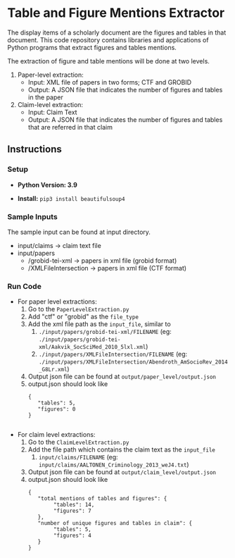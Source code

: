 # Table and Figure Mentions Extractor

The display items of a scholarly document are the figures and tables in that document. This code repository contains libraries and applications of Python programs that extract figures and tables mentions. 

The extraction of figure and table mentions will be done at two levels. 
1. Paper-level extraction:
   * Input: XML file of papers in two forms; CTF and GROBID
   * Output: A JSON file that indicates the number of figures and tables in the paper 
2. Claim-level extraction:
   * Input: Claim Text
   * Output: A JSON file that indicates the number of figures and tables that are referred in that claim

## Instructions

### Setup
* **Python Version: 3.9**

* **Install:**
```pip3 install beautifulsoup4 ```

### Sample Inputs

The sample input can be found at input directory.

* input/claims -> claim text file
* input/papers
  * /grobid-tei-xml -> papers in xml file (grobid format)
  * /XMLFileIntersection ->  papers in xml file (CTF format)


### Run Code
* For paper level extractions:
  1. Go to the `PaperLevelExtraction.py`
  2. Add "ctf" or "grobid" as the `file_type`
  3. Add the xml file path as the `input_file`, similar to
     1. `./input/papers/grobid-tei-xml/FILENAME` (eg: `./input/papers/grobid-tei-xml/Aakvik_SocSciMed_2010_5lxl.xml`)
     2. `./input/papers/XMLFileIntersection/FILENAME` (eg: `./input/papers/XMLFileIntersection/Abendroth_AmSocioRev_2014_G8Lr.xml`)
  4. Output json file can be found at `output/paper_level/output.json`
  5. output.json should look like
       ```
     {
          "tables": 5,
          "figures": 0
     }


* For claim level extractions:
  1. Go to the `ClaimLevelExtraction.py`
  2. Add the file path which contains the claim text as the `input_file`
     1. `input/claims/FILENAME` (eg: `input/claims/AALTONEN_Criminology_2013_weJ4.txt`)
  3. Output json file can be found at `output/claim_level/output.json`
  4. output.json should look like
     ```
     {
        "total mentions of tables and figures": {
             "tables": 14,
             "figures": 7
        },
        "number of unique figures and tables in claim": {
             "tables": 5,
             "figures": 4
        }
     }